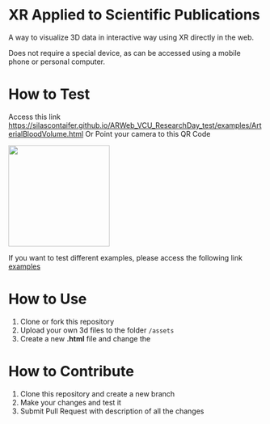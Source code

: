 # XR Applied to Scientific Publications
A way to visualize 3D data in interactive way using XR directly in the web.

Does not require a special device, as can be accessed using a mobile phone or personal computer.


# How to Test
Access this link https://silascontaifer.github.io/ARWeb_VCU_ResearchDay_test/examples/ArterialBloodVolume.html
Or Point your camera to this QR Code

<img src="https://github.com/SilasContaifer/ARWeb_VCU_ResearchDay_test/blob/main/image/QrCode_Example_ArterialBloodVolume.png" width="200" height="200">

If you want to test different examples, please access the following link [examples](https://silascontaifer.github.io/ARWeb_VCU_ResearchDay_test/)

# How to Use
1. Clone or fork this repository
1. Upload your own 3d files to the folder  `/assets`
1. Create a new **.html** file  and change the 

# How to Contribute
1. Clone this repository and create a new branch
1. Make your changes and test it
1. Submit Pull Request with description of all the changes
